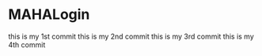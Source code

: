 # MAHALogin
this is my 1st commit
this is my 2nd commit
this is my 3rd commit
this is my 4th commit
